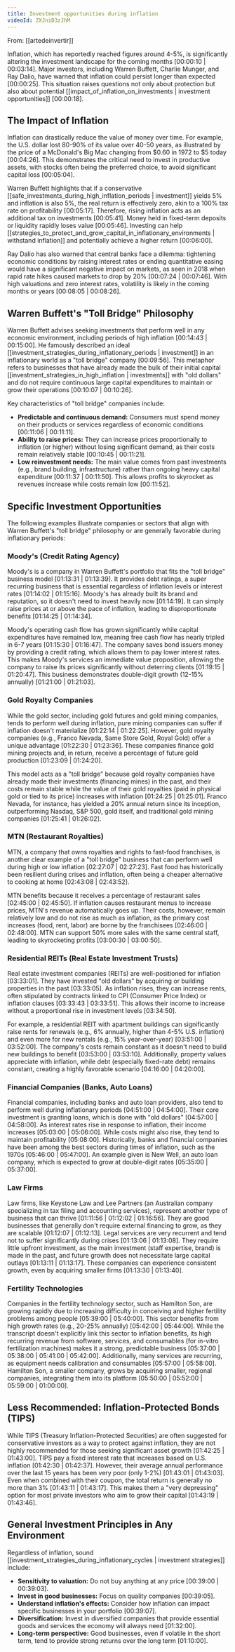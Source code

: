```yaml
---
title: Investment opportunities during inflation
videoId: ZXJniD3zJhM
---
```


From: [[artedeinvertir]] <br/> 

Inflation, which has reportedly reached figures around 4-5%, is significantly altering the investment landscape for the coming months [00:00:10 | 00:03:14]. Major investors, including Warren Buffett, Charlie Munger, and Ray Dalio, have warned that inflation could persist longer than expected [00:00:25]. This situation raises questions not only about protection but also about potential [[impact_of_inflation_on_investments | investment opportunities]] [00:00:18].

## The Impact of Inflation

Inflation can drastically reduce the value of money over time. For example, the U.S. dollar lost 80-90% of its value over 40-50 years, as illustrated by the price of a McDonald's Big Mac changing from $0.60 in 1972 to $5 today [00:04:26]. This demonstrates the critical need to invest in productive assets, with stocks often being the preferred choice, to avoid significant capital loss [00:05:04].

Warren Buffett highlights that if a conservative [[safe_investments_during_high_inflation_periods | investment]] yields 5% and inflation is also 5%, the real return is effectively zero, akin to a 100% tax rate on profitability [00:05:17]. Therefore, rising inflation acts as an additional tax on investments [00:05:41]. Money held in fixed-term deposits or liquidity rapidly loses value [00:05:46]. Investing can help [[strategies_to_protect_and_grow_capital_in_inflationary_environments | withstand inflation]] and potentially achieve a higher return [00:06:00].

Ray Dalio has also warned that central banks face a dilemma: tightening economic conditions by raising interest rates or ending quantitative easing would have a significant negative impact on markets, as seen in 2018 when rapid rate hikes caused markets to drop by 20% [00:07:24 | 00:07:46]. With high valuations and zero interest rates, volatility is likely in the coming months or years [00:08:05 | 00:08:26].

## Warren Buffett's "Toll Bridge" Philosophy

Warren Buffett advises seeking investments that perform well in any economic environment, including periods of high inflation [00:14:43 | 00:15:00]. He famously described an ideal [[investment_strategies_during_inflationary_periods | investment]] in an inflationary world as a "toll bridge" company [00:09:56]. This metaphor refers to businesses that have already made the bulk of their initial capital [[investment_strategies_in_high_inflation | investments]] with "old dollars" and do not require continuous large capital expenditures to maintain or grow their operations [00:10:07 | 00:10:26].

Key characteristics of "toll bridge" companies include:
*   **Predictable and continuous demand:** Consumers must spend money on their products or services regardless of economic conditions [00:11:06 | 00:11:11].
*   **Ability to raise prices:** They can increase prices proportionally to inflation (or higher) without losing significant demand, as their costs remain relatively stable [00:10:45 | 00:11:21].
*   **Low reinvestment needs:** The main value comes from past investments (e.g., brand building, infrastructure) rather than ongoing heavy capital expenditure [00:11:37 | 00:11:50]. This allows profits to skyrocket as revenues increase while costs remain low [00:11:52].

## Specific Investment Opportunities

The following examples illustrate companies or sectors that align with Warren Buffett's "toll bridge" philosophy or are generally favorable during inflationary periods:

### Moody's (Credit Rating Agency)
Moody's is a company in Warren Buffett's portfolio that fits the "toll bridge" business model [01:13:31 | 01:13:39]. It provides debt ratings, a super recurring business that is essential regardless of inflation levels or interest rates [01:14:02 | 01:15:16]. Moody's has already built its brand and reputation, so it doesn't need to invest heavily now [01:14:19]. It can simply raise prices at or above the pace of inflation, leading to disproportionate benefits [01:14:25 | 01:14:34].

Moody's operating cash flow has grown significantly while capital expenditures have remained low, meaning free cash flow has nearly tripled in 6-7 years [01:15:30 | 01:16:47]. The company saves bond issuers money by providing a credit rating, which allows them to pay lower interest rates. This makes Moody's services an immediate value proposition, allowing the company to raise its prices significantly without deterring clients [01:19:15 | 01:20:47]. This business demonstrates double-digit growth (12-15% annually) [01:21:00 | 01:21:03].

### Gold Royalty Companies
While the gold sector, including gold futures and gold mining companies, tends to perform well during inflation, pure mining companies can suffer if inflation doesn't materialize [01:22:14 | 01:22:25]. However, gold royalty companies (e.g., Franco Nevada, Same Store Gold, Royal Gold) offer a unique advantage [01:22:30 | 01:23:36]. These companies finance gold mining projects and, in return, receive a percentage of future gold production [01:23:09 | 01:24:20].

This model acts as a "toll bridge" because gold royalty companies have already made their investments (financing mines) in the past, and their costs remain stable while the value of their gold royalties (paid in physical gold or tied to its price) increases with inflation [01:24:25 | 01:25:01]. Franco Nevada, for instance, has yielded a 20% annual return since its inception, outperforming Nasdaq, S&P 500, gold itself, and traditional gold mining companies [01:25:41 | 01:26:02].

### MTN (Restaurant Royalties)
MTN, a company that owns royalties and rights to fast-food franchises, is another clear example of a "toll bridge" business that can perform well during high or low inflation [02:27:07 | 02:27:23]. Fast food has historically been resilient during crises and inflation, often being a cheaper alternative to cooking at home [02:43:08 | 02:43:52].

MTN benefits because it receives a percentage of restaurant sales [02:45:00 | 02:45:50]. If inflation causes restaurant menus to increase prices, MTN's revenue automatically goes up. Their costs, however, remain relatively low and do not rise as much as inflation, as the primary cost increases (food, rent, labor) are borne by the franchisees [02:46:00 | 02:48:00]. MTN can support 50% more sales with the same central staff, leading to skyrocketing profits [03:00:30 | 03:00:50].

### Residential REITs (Real Estate Investment Trusts)
Real estate investment companies (REITs) are well-positioned for inflation [03:33:01]. They have invested "old dollars" by acquiring or building properties in the past [03:33:05]. As inflation rises, they can increase rents, often stipulated by contracts linked to CPI (Consumer Price Index) or inflation clauses [03:33:43 | 03:33:51]. This allows their income to increase without a proportional rise in investment levels [03:34:50].

For example, a residential REIT with apartment buildings can significantly raise rents for renewals (e.g., 6% annually, higher than 4-5% U.S. inflation) and even more for new rentals (e.g., 15% year-over-year) [03:51:00 | 03:52:00]. The company's costs remain constant as it doesn't need to build new buildings to benefit [03:53:00 | 03:53:10]. Additionally, property values appreciate with inflation, while debt (especially fixed-rate debt) remains constant, creating a highly favorable scenario [04:16:00 | 04:20:00].

### Financial Companies (Banks, Auto Loans)
Financial companies, including banks and auto loan providers, also tend to perform well during inflationary periods [04:51:00 | 04:54:00]. Their core investment is granting loans, which is done with "old dollars" [04:57:00 | 04:58:00]. As interest rates rise in response to inflation, their income increases [05:03:00 | 05:06:00]. While costs might also rise, they tend to maintain profitability [05:08:00]. Historically, banks and financial companies have been among the best sectors during times of inflation, such as the 1970s [05:46:00 | 05:47:00]. An example given is New Well, an auto loan company, which is expected to grow at double-digit rates [05:35:00 | 05:37:00].

### Law Firms
Law firms, like Keystone Law and Lee Partners (an Australian company specializing in tax filing and accounting services), represent another type of business that can thrive [01:11:56 | 01:12:02 | 01:16:56]. They are good businesses that generally don't require external financing to grow, as they are scalable [01:12:07 | 01:12:13]. Legal services are very recurrent and tend not to suffer significantly during crises [01:13:06 | 01:13:08]. They require little upfront investment, as the main investment (staff expertise, brand) is made in the past, and future growth does not necessitate large capital outlays [01:13:11 | 01:13:17]. These companies can experience consistent growth, even by acquiring smaller firms [01:13:30 | 01:13:40].

### Fertility Technologies
Companies in the fertility technology sector, such as Hamilton Son, are growing rapidly due to increasing difficulty in conceiving and higher fertility problems among people [05:39:00 | 05:40:00]. This sector benefits from high growth rates (e.g., 20-25% annually) [05:42:00 | 05:44:00]. While the transcript doesn't explicitly link this sector to inflation benefits, its high recurring revenue from software, services, and consumables (for in-vitro fertilization machines) makes it a strong, predictable business [05:37:00 | 05:38:00 | 05:41:00 | 05:42:00]. Additionally, many services are recurring, as equipment needs calibration and consumables [05:57:00 | 05:58:00]. Hamilton Son, a smaller company, grows by acquiring smaller, regional companies, integrating them into its platform [05:50:00 | 05:52:00 | 05:59:00 | 01:00:00].

## Less Recommended: Inflation-Protected Bonds (TIPS)
While TIPS (Treasury Inflation-Protected Securities) are often suggested for conservative investors as a way to protect against inflation, they are not highly recommended for those seeking significant asset growth [01:42:25 | 01:43:00]. TIPS pay a fixed interest rate that increases based on U.S. inflation [01:42:30 | 01:42:37]. However, their average annual performance over the last 15 years has been very poor (only 1-2%) [01:43:01 | 01:43:03]. Even when combined with their coupon, the total return is generally no more than 3% [01:43:11 | 01:43:17]. This makes them a "very depressing" option for most private investors who aim to grow their capital [01:43:19 | 01:43:46].

## General Investment Principles in Any Environment
Regardless of inflation, sound [[investment_strategies_during_inflationary_cycles | investment strategies]] include:
*   **Sensitivity to valuation:** Do not buy anything at any price [00:39:00 | 00:39:03].
*   **Invest in good businesses:** Focus on quality companies [00:39:05].
*   **Understand inflation's effects:** Consider how inflation can impact specific businesses in your portfolio [00:39:07].
*   **Diversification:** Invest in diversified companies that provide essential goods and services the economy will always need [01:32:00].
*   **Long-term perspective:** Good businesses, even if volatile in the short term, tend to provide strong returns over the long term [01:10:00].